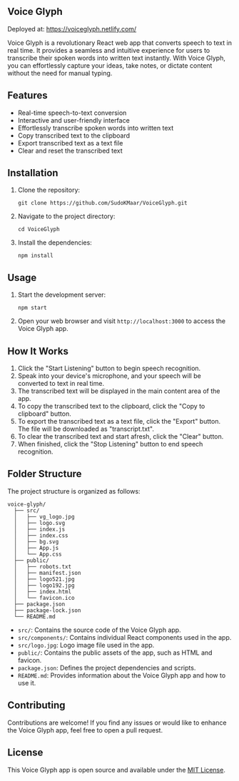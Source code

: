 ## Voice Glyph

Deployed at: https://voiceglyph.netlify.com/

Voice Glyph is a revolutionary React web app that converts speech to text in real time. It provides a seamless and intuitive experience for users to transcribe their spoken words into written text instantly. With Voice Glyph, you can effortlessly capture your ideas, take notes, or dictate content without the need for manual typing.

## Features

- Real-time speech-to-text conversion
- Interactive and user-friendly interface
- Effortlessly transcribe spoken words into written text
- Copy transcribed text to the clipboard
- Export transcribed text as a text file
- Clear and reset the transcribed text

## Installation

1. Clone the repository:

   ```shell
   git clone https://github.com/SudoKMaar/VoiceGlyph.git
   ```

2. Navigate to the project directory:

   ```shell
   cd VoiceGlyph
   ```

3. Install the dependencies:

   ```shell
   npm install
   ```

## Usage

1. Start the development server:

   ```shell
   npm start
   ```

2. Open your web browser and visit `http://localhost:3000` to access the Voice Glyph app.

## How It Works

1. Click the "Start Listening" button to begin speech recognition.
2. Speak into your device's microphone, and your speech will be converted to text in real time.
3. The transcribed text will be displayed in the main content area of the app.
4. To copy the transcribed text to the clipboard, click the "Copy to clipboard" button.
5. To export the transcribed text as a text file, click the "Export" button. The file will be downloaded as "transcript.txt".
6. To clear the transcribed text and start afresh, click the "Clear" button.
7. When finished, click the "Stop Listening" button to end speech recognition.

## Folder Structure

The project structure is organized as follows:

```
voice-glyph/
  ├── src/
  │   ├── vg_logo.jpg
  │   ├── logo.svg
  │   ├── index.js
  │   ├── index.css
  │   ├── bg.svg
  │   ├── App.js
  │   └── App.css
  ├── public/
  │   ├── robots.txt
  │   ├── manifest.json
  │   ├── logo521.jpg
  │   ├── logo192.jpg
  │   ├── index.html
  │   └── favicon.ico
  ├── package.json
  ├── package-lock.json
  └── README.md
```

- `src/`: Contains the source code of the Voice Glyph app.
- `src/components/`: Contains individual React components used in the app.
- `src/logo.jpg`: Logo image file used in the app.
- `public/`: Contains the public assets of the app, such as HTML and favicon.
- `package.json`: Defines the project dependencies and scripts.
- `README.md`: Provides information about the Voice Glyph app and how to use it.

## Contributing

Contributions are welcome! If you find any issues or would like to enhance the Voice Glyph app, feel free to open a pull request.

## License

This Voice Glyph app is open source and available under the [MIT License](LICENSE).
```
